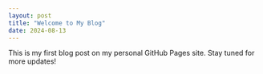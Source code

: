 ```yaml
---
layout: post
title: "Welcome to My Blog"
date: 2024-08-13
---
```


This is my first blog post on my personal GitHub Pages site. Stay tuned for more updates!
